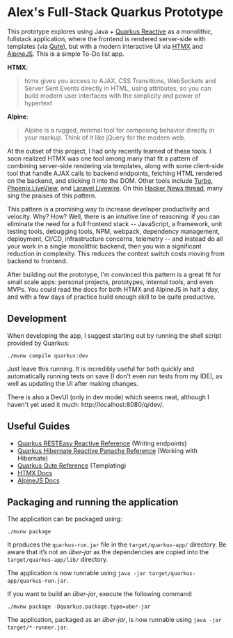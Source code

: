 # Alex's Full-Stack Quarkus Prototype

This prototype explores using Java + [Quarkus Reactive](https://quarkus.io/guides/getting-started-reactive) as a monolithic, fullstack application, where the frontend is rendered server-side with templates (via [Qute](https://quarkus.io/guides/qute-reference)), but with a modern interactive UI via [HTMX](https://htmx.org/) and [AlpineJS](https://alpinejs.dev/). This is a simple To-Do list app.

**HTMX**:
> htmx gives you access to AJAX, CSS Transitions, WebSockets and Server Sent Events directly in HTML, using attributes, so you can build modern user interfaces with the simplicity and power of hypertext

**Alpine**:
> Alpine is a rugged, minimal tool for composing behavior directly in your markup. Think of it like jQuery for the modern web.

At the outset of this project, I had only recently learned of these tools. I soon realized HTMX was one tool among many that fit a pattern of combining server-side rendering via templates, along with some client-side tool that handle AJAX calls to backend endpoints, fetching HTML rendered on the backend, and sticking it into the DOM. Other tools include [Turbo](https://turbo.hotwired.dev/), [Phoenix.LiveView](https://hexdocs.pm/phoenix_live_view/Phoenix.LiveView.html), and [Laravel Livewire](https://laravel-livewire.com/). On this [Hacker News thread](https://news.ycombinator.com/item?id=34530052), many sing the praises of this pattern.

This pattern is a promising way to increase developer productivity and velocity. Why? How? Well, there is an intuitive line of reasoning: if you can eliminate the need for a full frontend stack -- JavaScript, a framework, unit testing tools, debugging tools, NPM, webpack, dependency management, deployment, CI/CD, infrastructure concerns, telemetry -- and instead do all your work in a single monolithic backend, then you win a significant reduction in complexity. This reduces the context switch costs moving from backend to frontend. 

After building out the prototype, I'm convinced this pattern is a great fit for small scale apps: personal projects, prototypes, internal tools, and even MVPs. You could read the docs for both HTMX and AlpineJS in half a day, and with a few days of practice build enough skill to be quite productive.

## Development

When developing the app, I suggest starting out by running the shell script provided by Quarkus:

```shell script
./mvnw compile quarkus:dev
```

Just leave this running. It is incredibly useful for both quickly and automatically running tests on save (I don't even run tests from my IDE), as well as updating the UI after making changes.

There is also a DevUI (only in dev mode) which seems neat, although I haven't yet used it much:  http://localhost:8080/q/dev/.

## Useful Guides

- [Quarkus RESTEasy Reactive Reference](https://quarkus.io/guides/resteasy-reactive) (Writing endpoints)
- [Quarkus Hibernate Reactive Panache Reference](https://quarkus.io/guides/hibernate-reactive-panache) (Working with Hibernate)
- [Quarkus Qute Reference](https://quarkus.io/guides/qute-reference) (Templating)
- [HTMX Docs](https://htmx.org/docs/)
- [AlpineJS Docs](https://alpinejs.dev/start-here)

## Packaging and running the application

The application can be packaged using:

```shell script
./mvnw package
```

It produces the `quarkus-run.jar` file in the `target/quarkus-app/` directory.
Be aware that it’s not an _über-jar_ as the dependencies are copied into the `target/quarkus-app/lib/` directory.

The application is now runnable using `java -jar target/quarkus-app/quarkus-run.jar`.

If you want to build an _über-jar_, execute the following command:

```shell script
./mvnw package -Dquarkus.package.type=uber-jar
```

The application, packaged as an _über-jar_, is now runnable using `java -jar target/*-runner.jar`.
